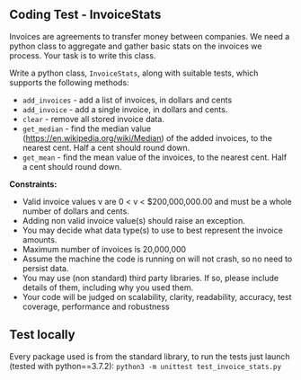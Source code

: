 ## Coding Test - InvoiceStats

Invoices are agreements to transfer money between companies. We need a python class to aggregate and gather basic stats on the invoices we process. Your task is to write this class.

Write a python class, `InvoiceStats`, along with suitable tests, which supports the following methods:
- `add_invoices` - add a list of invoices, in dollars and cents
- `add_invoice` - add a single invoice, in dollars and cents.
- `clear` - remove all stored invoice data.
- `get_median` - find the median value (https://en.wikipedia.org/wiki/Median) of the added invoices, to the nearest cent. Half a cent should round down.
- `get_mean` - find the mean value of the invoices, to the nearest cent. Half a cent should round down.

**Constraints:**
- Valid invoice values v are 0 < v < $200,000,000.00 and must be a whole number of dollars and cents.
- Adding non valid invoice value(s) should raise an exception.
- You may decide what data type(s) to use to best represent the invoice amounts.
- Maximum number of invoices is 20,000,000
- Assume the machine the code is running on will not crash, so no need to persist data.
- You may use (non standard) third party libraries. If so, please include details of them, including why you used them.
- Your code will be judged on scalability, clarity, readability, accuracy, test coverage, performance and robustness


## Test locally

Every package used is from the standard library, to run the tests just launch (tested with python==3.7.2):
`python3 -m unittest test_invoice_stats.py`